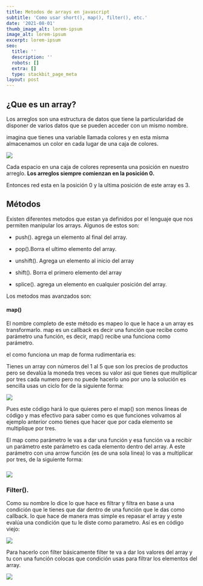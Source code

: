 ```yaml
---
title: Metodos de arrays en javascript
subtitle: 'Como usar short(), map(), filter(), etc.'
date: '2021-08-01'
thumb_image_alt: lorem-ipsum
image_alt: lorem-ipsum
excerpt: lorem-ipsum
seo:
  title: ''
  description: ''
  robots: []
  extra: []
  type: stackbit_page_meta
layout: post
---
```

## ¿Que es un array?

Los arreglos son una estructura de datos que tiene la particularidad de disponer de varios datos que se pueden acceder con un mismo nombre.

imagina que tienes una variable llamada  colores y en esta misma almacenamos un color en cada lugar de una caja de colores.

![](/images/code.png)

Cada espacio en una caja de colores representa una posición en nuestro arreglo. **Los arreglos siempre comienzan en la posición 0.**

Entonces red esta en la posición 0 y la ultima posición de este array es 3.

## Métodos

Existen diferentes metodos que estan ya definidos por el lenguaje que nos permiten manipular los arrays. Algunos de estos son:

*   push(). agrega un elemento al final del array.

*   pop().Borra el ultimo elemento del array.

*   unshift(). Agrega un elemento al inicio del array

*   shift(). Borra el primero elemento del array

*   splice(). agrega un elemento en cualquier posición del array.

Los metodos mas avanzados son:

#### map()

El nombre completo de este método es mapeo lo que le hace a un array es transformarlo. map es un callback es decir una función que recibe como parámetro una función, es decir, map() recibe una funciona como parámetro.

el como funciona un map de forma rudimentaria es:

Tienes un array con números del 1 al 5 que son los precios de productos pero se devalúa la moneda tres veces su valor asi que tienes que multiplicar por tres cada numero pero no puede hacerlo uno por uno la solución es sencilla usas un ciclo for de la siguiente forma:

![](/images/caring-saturn.png)

Pues este código hará lo que quieres pero el map() son menos lineas de código y mas efectivo para saber como es que funciones volvamos al ejemplo anterior como tienes que hacer que por cada elemento se multiplique por tres.

El map como parámetro le vas a dar una función y esa función  va a recibir un parámetro este parámetro es cada elemento dentro del array. A este parámetro con una arrow función (es de una sola linea) lo vas a multiplicar por tres, de la siguiente forma:

### ![](/images/code\(3\).png)

### Filter().

Como su nombre lo dice lo que hace es filtrar y filtra en base a una condición que le tienes que dar dentro de una función que le das como callback. lo que hace de manera mas simple es repasar el array y este evalúa una condición que tu le diste como parametro. Así es en código viejo:

![](/images/code\(4\).png)

Para hacerlo con filter básicamente filter te va a dar los valores del array y tu con una función colocas que condición usas para filtrar los elementos del array.

![](/images/code\(5\).png)
